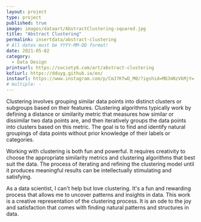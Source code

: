 ```yaml
---
layout: project
type: project
published: true
image: images/dataart/AbstractClustering-squared.jpg
title: "Abstract Clustering"
permalink: insertdata/abstract-clustering
# All dates must be YYYY-MM-DD format!
date: 2021-05-02
category:
  - Data Design
printsurl: https://society6.com/art/abstract-clustering
kofiurl: https://dduyg.github.io/en/
instaurl: https://www.instagram.com/p/CmJ7KfwD_M0/?igshid=MDJmNzVkMjY=
# multiple: -
---
```


Clustering involves grouping similar data points into distinct clusters or subgroups based on their features. Clustering algorithms typically work by defining a distance or similarity metric that measures how similar or dissimilar two data points are, and then iteratively groups the data points into clusters based on this metric. The goal is to find and identify natural groupings of data points without prior knowledge of their labels or categories.

Working with clustering is both fun and powerful. It requires creativity to choose the appropriate similarity metrics and clustering algorithms that best suit the data. The process of iterating and refining the clustering model until it produces meaningful results can be intellectually stimulating and satisfying.

As a data scientist, I can't help but love clustering. It's a fun and rewarding process that allows me to uncover patterns and insights in data. This work is a creative representation of the clustering process. It is an ode to the joy and satisfaction that comes with finding natural patterns and structures in data.
